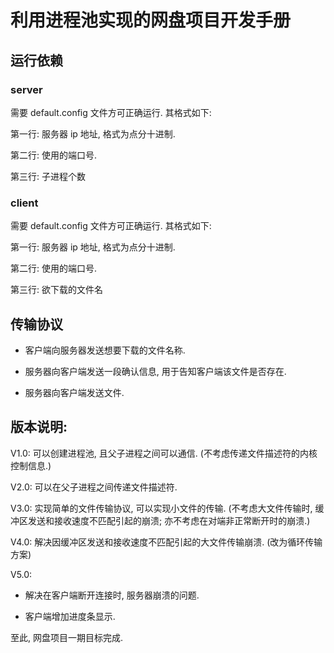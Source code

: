 # 利用进程池实现的网盘项目开发手册

## 运行依赖

### server

需要 default.config 文件方可正确运行. 其格式如下:

第一行: 服务器 ip 地址, 格式为点分十进制.

第二行: 使用的端口号.

第三行: 子进程个数

### client

需要 default.config 文件方可正确运行. 其格式如下:

第一行: 服务器 ip 地址, 格式为点分十进制.

第二行: 使用的端口号.

第三行: 欲下载的文件名

## 传输协议

* 客户端向服务器发送想要下载的文件名称.

* 服务器向客户端发送一段确认信息, 用于告知客户端该文件是否存在.

* 服务器向客户端发送文件.

## 版本说明:

V1.0: 可以创建进程池, 且父子进程之间可以通信. (不考虑传递文件描述符的内核控制信息.)

V2.0: 可以在父子进程之间传递文件描述符.

V3.0: 实现简单的文件传输协议, 可以实现小文件的传输. (不考虑大文件传输时, 缓冲区发送和接收速度不匹配引起的崩溃; 亦不考虑在对端非正常断开时的崩溃.)

V4.0: 解决因缓冲区发送和接收速度不匹配引起的大文件传输崩溃. (改为循环传输方案)

V5.0:

* 解决在客户端断开连接时, 服务器崩溃的问题.

* 客户端增加进度条显示.

至此, 网盘项目一期目标完成.